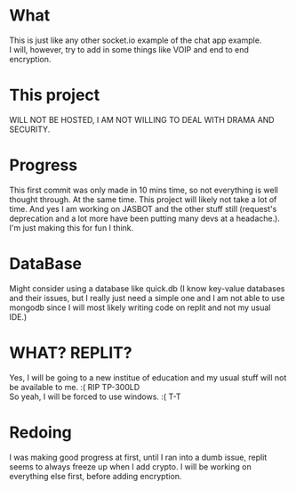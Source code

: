 # What
This is just like any other socket.io example of the chat app example.          
I will, however, try to add in some things like VOIP and end to end encryption.

# This project
WILL NOT BE HOSTED, I AM NOT WILLING TO DEAL WITH DRAMA AND SECURITY.

# Progress
This first commit was only made in 10 mins time, so not everything is well thought through. At the same time. This project will likely not take a lot of time. And yes I am working on JASBOT and the other stuff still (request's deprecation and a lot more have been putting many devs at a headache.).      
I'm just making this for fun I think.

# DataBase
Might consider using a database like quick.db (I know key-value databases and their issues, but I really just need a simple one and I am not able to use mongodb since I will most likely writing code on replit and not my usual IDE.)

# WHAT? REPLIT?
Yes, I will be going to a new institue of education and my usual stuff will not be available to me. :( RIP TP-300LD             
So yeah, I will be forced to use windows. :( T-T

# Redoing
I was making good progress at first, until I ran into a dumb issue, replit seems to always freeze up when I add crypto. I will be working on everything else first, before adding encryption.
